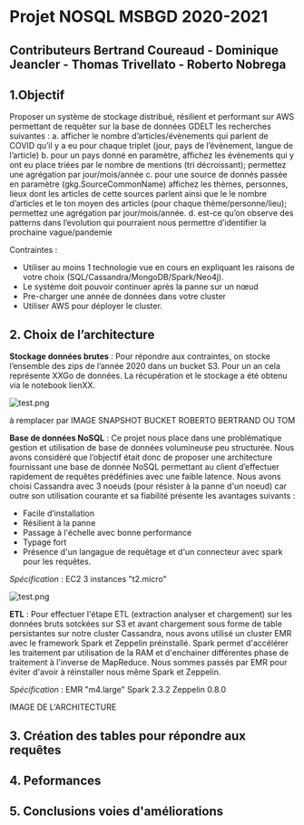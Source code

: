 # Projet NOSQL MSBGD 2020-2021
## Contributeurs Bertrand Coureaud - Dominique Jeancler - Thomas Trivellato - Roberto Nobrega

## 1.Objectif

Proposer un système de stockage distribué, résilient et performant sur AWS permettant de requêter sur la base de données GDELT les recherches suivantes : 
a.	afficher le nombre d’articles/évènements qui parlent de COVID qu’il y a eu pour chaque triplet (jour, pays de l’évènement, langue de l’article)
b.	pour un pays donné en paramètre, affichez les évènements qui y ont eu place triées par le nombre de mentions (tri décroissant); permettez une agrégation par jour/mois/année
c.	pour une source de donnés passée en paramètre (gkg.SourceCommonName) affichez les thèmes, personnes, lieux dont les articles de cette sources parlent ainsi que le le nombre d’articles et le ton moyen des articles (pour chaque thème/personne/lieu); permettez une agrégation par jour/mois/année.
d.	est-ce qu’on observe des patterns dans l’evolution qui pourraient nous permettre d’identifier la prochaine vague/pandemie

Contraintes :
*	Utiliser au moins 1 technologie vue en cours en expliquant les raisons de votre choix (SQL/Cassandra/MongoDB/Spark/Neo4j).
*	Le système doit pouvoir continuer après la panne sur un nœud
*	Pre-charger une année de données dans votre cluster
*	Utiliser AWS pour déployer le cluster.

## 2. Choix de l’architecture

**Stockage données brutes** : Pour répondre aux contraintes, on stocke l’ensemble des zips de l’année 2020 dans un bucket S3. Pour un an cela représente XXGo de données.
La récupération et le stockage a été obtenu via le notebook lienXX.

![test.png](https://github.com/PhileasFrog/Projet_GDELT/blob/main/test.PNG)

à remplacer par IMAGE SNAPSHOT BUCKET ROBERTO BERTRAND OU TOM

**Base de données NoSQL** : Ce projet nous place dans une problématique gestion et utilisation de base de données volumineuse peu structurée. Nous avons considèré que l’objectif était donc de proposer une architecture fournissant une base de donnée NoSQL permettant au client d’effectuer rapidement de requêtes prédéfinies avec une faible latence. Nous avons choisi Cassandra avec 3 noeuds (pour résister à la panne d'un noeud) car outre son utilisation courante et sa fiabilité présente les avantages suivants :
*	Facile d’installation
*	Résilient à la panne
*	Passage à l'échelle avec bonne performance
* Typage fort
*	Présence d'un langague de requêtage et d'un connecteur avec spark pour les requêtes.

*Spécification* : EC2 3 instances "t2.micro"

![test.png](https://github.com/PhileasFrog/Projet_GDELT/blob/main/test.PNG)

**ETL** : Pour effectuer l'étape ETL (extraction analyser et chargement) sur les données bruts sotckées sur S3 et avant chargement sous forme de table persistantes sur notre cluster Cassandra, nous avons utilisé un cluster EMR avec le framework Spark et Zeppelin préinstallé. Spark permet d'accélérer les traitement par utilisation de la RAM et d'enchainer différentes phase de traitement à l'inverse de MapReduce. Nous sommes passés par EMR pour éviter d'avoir à réinstaller nous même Spark et Zeppelin.

*Spécification* : EMR "m4.large" Spark 2.3.2 Zeppelin 0.8.0

IMAGE DE L'ARCHITECTURE

## 3. Création des tables pour répondre aux requêtes

## 4. Peformances

## 5. Conclusions voies d'améliorations




 

